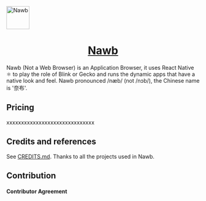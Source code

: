 <a href="#" target="_blank" rel="noopener noreferrer"><img width="60" src="https://i.loli.net/2021/11/25/ViJcsZLKF35fAm7.png" alt="Nawb" /></a>

<p align="center">
  <a href="#" target="_blank" rel="noopener noreferrer">
    <h1 align="center">Nawb</h1>
  </a>
</p>

Nawb (Not a Web Browser) is an Application Browser, it uses React Native ⚛️ to play the role of Blink or Gecko and runs the dynamic apps that have a native look and feel. Nawb pronounced /næb/ (not /nɔb/), the Chinese name is '奈布'.


## Pricing
xxxxxxxxxxxxxxxxxxxxxxxxxxxxxx
## Credits and references

See [CREDITS.md](./doc/CREDITS.md). Thanks to all the projects used in Nawb.

## Contribution

#### Contributor Agreement
